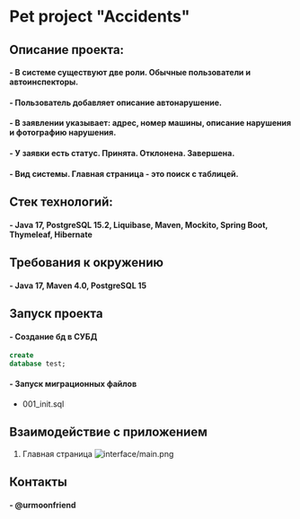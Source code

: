 
# Pet project "Accidents"

## Описание проекта:

#### - В системе существуют две роли. Обычные пользователи и автоинспекторы.

#### - Пользователь добавляет описание автонарушение.

#### - В заявлении указывает: адрес, номер машины, описание нарушения и фотографию нарушения.

#### - У заявки есть статус. Принята. Отклонена. Завершена.

#### - Вид системы. Главная страница - это поиск с таблицей.

## Стек технологий:
#### - Java 17, PostgreSQL 15.2, Liquibase, Maven, Mockito, Spring Boot, Thymeleaf, Hibernate

## Требования к окружению
#### - Java 17, Maven 4.0, PostgreSQL 15

## Запуск проекта

#### - Создание бд в СУБД

```sql
create
database test;
```
#### - Запуск миграционных файлов
 - 001_init.sql


## Взаимодействие с приложением
1) Главная страница
   ![interface/main.png](interface/main.png)

## Контакты
#### - @urmoonfriend


